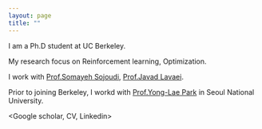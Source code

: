 ```yaml
---
layout: page
title: ""
---
```

I am a Ph.D student at UC Berkeley. 

My research focus on Reinforcement learning, Optimization. 

I work with [Prof.Somayeh Sojoudi](https://people.eecs.berkeley.edu/~sojoudi/index.html), [Prof.Javad Lavaei](https://lavaei.ieor.berkeley.edu/).

Prior to joining Berkeley, I workd with [Prof.Yong-Lae Park](https://softrobotics.snu.ac.kr/) in Seoul National University. 

<Google scholar, CV, Linkedin>


